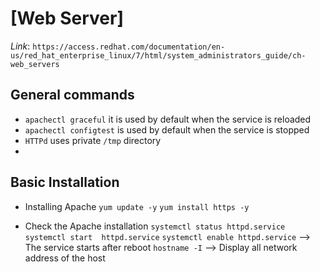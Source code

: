 # [Web Server]

*Link*: `https://access.redhat.com/documentation/en-us/red_hat_enterprise_linux/7/html/system_administrators_guide/ch-web_servers`

## General commands
- `apachectl graceful` it is used by default when the service is reloaded
- `apachectl configtest` is used by default when the service is stopped
- `HTTPd` uses private `/tmp` directory
-
## Basic Installation 

- Installing Apache
  `yum update -y`
  `yum install https -y`

- Check the Apache installation 
  `systemctl status httpd.service`
  `systemctl start  httpd.service`
  `systemctl enable httpd.service` --> The service starts after reboot
  `hostname -I` --> Display all network address of the host

